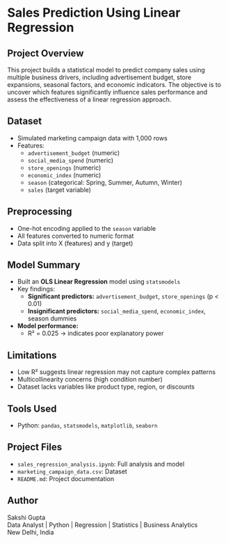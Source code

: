 # Sales Prediction Using Linear Regression

## Project Overview
This project builds a statistical model to predict company sales using multiple business drivers, including advertisement budget, store expansions, seasonal factors, and economic indicators. The objective is to uncover which features significantly influence sales performance and assess the effectiveness of a linear regression approach.

## Dataset
- Simulated marketing campaign data with 1,000 rows
- Features:
  - `advertisement_budget` (numeric)
  - `social_media_spend` (numeric)
  - `store_openings` (numeric)
  - `economic_index` (numeric)
  - `season` (categorical: Spring, Summer, Autumn, Winter)
  - `sales` (target variable)

## Preprocessing
- One-hot encoding applied to the `season` variable
- All features converted to numeric format
- Data split into X (features) and y (target)

## Model Summary
- Built an **OLS Linear Regression** model using `statsmodels`
- Key findings:
  - **Significant predictors:** `advertisement_budget`, `store_openings` (p < 0.01)
  - **Insignificant predictors:** `social_media_spend`, `economic_index`, season dummies
- **Model performance:**  
  - R² = 0.025 → indicates poor explanatory power

## Limitations
- Low R² suggests linear regression may not capture complex patterns
- Multicollinearity concerns (high condition number)
- Dataset lacks variables like product type, region, or discounts

## Tools Used
- Python: `pandas`, `statsmodels`, `matplotlib`, `seaborn`

## Project Files
- `sales_regression_analysis.ipynb`: Full analysis and model
- `marketing_campaign_data.csv`: Dataset
- `README.md`: Project documentation

## Author
Sakshi Gupta  
Data Analyst | Python | Regression | Statistics | Business Analytics  
New Delhi, India

